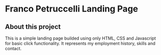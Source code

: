 # Franco Petruccelli Landing Page

## About this project
This is a simple landing page builded using only HTML, CSS and Javascript for basic click functionality. It represents my employment history, skills and contact.
